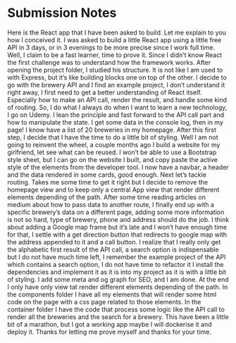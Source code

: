 # Submission Notes
Here is the React app that I have been asked to build.
Let me explain to you how I conceived it.
I was asked to build a little React app using a little free API in 3 days, or in 3 evenings to be more precise since I work full time. Well, I claim to be a fast learner, time to prove it.
Since I didn’t know React the first challenge was to understand how the framework works. After opening the project folder, I studied his structure. It is not like I am used to with Express, but it’s like building blocks one on top of the other.
I decide to go with the brewery API and I find an example project, I don’t understand it right away, I first need to get a better understanding of React itself. Especially how to make an API call, render the result, and handle some kind of routing.
So, I do what I always do when I want to learn a new technology, I go on Udemy.
I lean the principle and fast forward to the API call part and how to manipulate the state.
I get some data in the console log, then in my page!
I know have a list of 20 breweries in my homepage.
After this first step, I decide that I have the time to do a little bit of styling. Well I am not going to reinvent the wheel, a couple months ago I build a website for my girlfriend, let see what can be reused.
I won’t be able to use a Bootstrap style sheet, but I can go on the website I built, and copy paste the active style of the elements from the developer tool. I now have a navbar, a header and the data rendered in some cards, good enough.
Next let’s tackle routing.  Takes me some time to get it right but I decide to remove the homepage view and to keep only a central App view that render different elements depending of the path.
After some time reading articles on medium about how to pass data to another route, I finally end up with a specific brewery’s data on a different page, adding some more information is not so hard, type of brewery, phone and address should do the job. I think about adding a Google map frame but it’s late and I won’t have enough time for that, I settle with a get direction button that redirects to google map with the address appended to it and a call button.
I realize that I really only get the alphabetic first result of the API call, a search option is indispensable but I do not have much time left, I remember the example project of the API which contains a search option, I do not have time to refactor it I install the dependencies and implement it as it is into my project as it is with a little bit of styling. I add some meta and og graph for SEO, and I am done.
At the end I only have only view tat render different elements depending of the path.
In the components folder I have all my elements that will render some html code on the page with a css page related to those elements.
In the container folder I have the code that process some logic like the API call to render all the breweries and the search for a brewery.
This have been a little bit of a marathon, but I got a working app maybe I will dockerise it and deploy it.
Thanks for letting me prove myself and thanks for your time.
